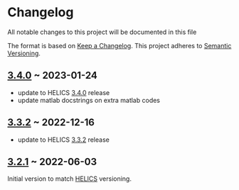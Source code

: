 # Changelog

All notable changes to this project will be documented in this file

The format is based on [Keep a Changelog](http://keepachangelog.com/en/1.0.0/).
This project adheres to [Semantic Versioning](https://semver.org/spec/v2.0.0.html).

## [3.4.0][] ~ 2023-01-24

- update to HELICS [3.4.0](https://github.com/GMLC-TDC/HELICS/releases/tag/v3.4.0) release
- update matlab docstrings on extra matlab codes

## [3.3.2][] ~ 2022-12-16

- update to HELICS [3.3.2](https://github.com/GMLC-TDC/HELICS/releases/tag/v3.3.2) release

## [3.2.1][] ~ 2022-06-03

Initial version to match [HELICS](www.github.com/GMLC-TDC/HELICS) versioning.

[3.2.1]: https://github.com/GMLC-TDC/matHELICS/releases/tag/v3.2.1
[3.3.2]: https://github.com/GMLC-TDC/matHELICS/releases/tag/v3.3.2
[3.4.0]: https://github.com/GMLC-TDC/matHELICS/releases/tag/v3.4.0